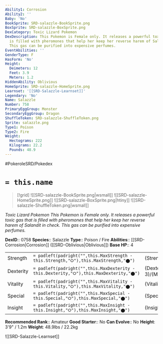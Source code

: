 ```yaml
---
Ability1: Corrosion
Ability2: ''
Baby: 'No'
BookSprite: SRD-salazzle-BookSprite.png
BoxSprite: SRD-salazzle-BoxSprite.png
DexCategory: Toxic Lizard Pokemon
DexDescription: This Pokemon is Female only. It releases a powerful toxic gas that
  is filled with pheromones that help her keep her reverse harem of Salandit in check.
  This gas can be purified into expensive perfumes.
EventAbilities: ''
GenderType: F
HasForm: 'No'
Height:
  Deimeters: 12
  Feet: 3.9
  Meters: 1.2
HiddenAbility: Oblivious
HomeSprite: SRD-salazzle-HomeSprite.png
Learnset: '[[SRD-Salazzle-Learnset]]'
Legendary: 'No'
Name: Salazzle
Number: 758
PrimaryEggGroup: Monster
SecondaryEggGroup: Dragon
ShuffleToken: SRD-salazzle-ShuffleToken.png
Sprite: salazzle.png
Type1: Poison
Type2: Fire
Weight:
  Hectograms: 222
  Kilograms: 22.2
  Pounds: 48.9
---
```


#PokeroleSRD/Pokedex

# `= this.name`

> [!grid]
> ![[SRD-salazzle-BookSprite.png|wsmall]]
> ![[SRD-salazzle-HomeSprite.png]]
> ![[SRD-salazzle-BoxSprite.png|htiny]]
> ![[SRD-salazzle-ShuffleToken.png|wsmall]]


*Toxic Lizard Pokemon*
*This Pokemon is Female only. It releases a powerful toxic gas that is filled with pheromones that help her keep her reverse harem of Salandit in check. This gas can be purified into expensive perfumes.*

**DexID**:: 0758
**Species**:: Salazzle
**Type**:: Poison / Fire
**Abilities**:: [[SRD-Corrosion|Corrosion]] ([[SRD-Oblivious|Oblivious]])
**Base HP**:: 4

|           |                                                                                        |                                          |
| --------- | -------------------------------------------------------------------------------------- | ---------------------------------------- |
| Strength  | `= padleft(padright("",this.MaxStrength - this.Strength,"⭘"),this.MaxStrength,"⬤")`    | (Strength::2)/(MaxStrength::4)   |
| Dexterity | `= padleft(padright("",this.MaxDexterity - this.Dexterity,"⭘"),this.MaxDexterity,"⬤")` | (Dexterity:: 3)/(MaxDexterity::6) |
| Vitality  | `= padleft(padright("",this.MaxVitality - this.Vitality,"⭘"),this.MaxVitality,"⬤")`    | (Vitality::2)/(MaxVitality::4)   |
| Special   | `= padleft(padright("",this.MaxSpecial - this.Special,"⭘"),this.MaxSpecial,"⬤")`       | (Special::3)/(MaxSpecial::6)     |
| Insight   | `= padleft(padright("",this.MaxInsight - this.Insight,"⭘"),this.MaxInsight,"⬤")`       | (Insight::2)/(MaxInsight::4)     |


**Recommended Rank**:: Amateur
**Good Starter**:: No
**Can Evolve**:: No
**Height**: 3'9" / 1.2m
**Weight**: 48.9lbs / 22.2kg

![[SRD-Salazzle-Learnset]]
